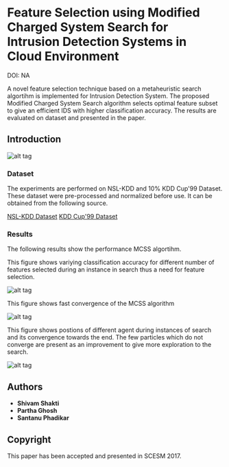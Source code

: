 # Feature Selection using Modified Charged System Search for Intrusion Detection Systems in Cloud Environment

DOI: NA

A novel feature selection technique based on a metaheuristic search algortihm is implemented for Intrusion Detection System. The proposed Modified Charged System Search algorithm selects optimal feature subset to give an efficient IDS with higher classification accuracy. The results are evaluated on dataset and presented in the paper. 

## Introduction

![alt tag](https://github.com/shakti365/IDS-CSS-FS/blob/master/resources/figures/fig3.png)

### Dataset

The experiments are performed on NSL-KDD and 10% KDD Cup'99 Dataset. These dataset were pre-processed and normalized before use. It can be obtained from the following source. 

[NSL-KDD Dataset](http://www.unb.ca/research/iscx/dataset/iscx-NSL-KDD-dataset.html)
[KDD Cup'99 Dataset](https://kdd.ics.uci.edu/databases/kddcup99/kddcup99.html)

### Results

The following results show the performance MCSS algortihm.

This figure shows variying classification accuracy for different number of features selected during an instance in search thus a need for feature selection.

![alt tag](https://github.com/shakti365/IDS-CSS-FS/blob/master/resources/figures/fig1.png) 

This figure shows fast convergence of the MCSS algorithm

![alt tag](https://github.com/shakti365/IDS-CSS-FS/blob/master/resources/figures/fig2.png)

This figure shows postions of different agent during instances of search and its convergence towards the end. The few particles which do not converge are present as an improvement to give more exploration to the search.

![alt tag](https://github.com/shakti365/IDS-CSS-FS/blob/master/resources/figures/fig4.png)

## Authors

* **Shivam Shakti**
* **Partha Ghosh**
* **Santanu Phadikar**

## Copyright

This paper has been accepted and presented in SCESM 2017. 